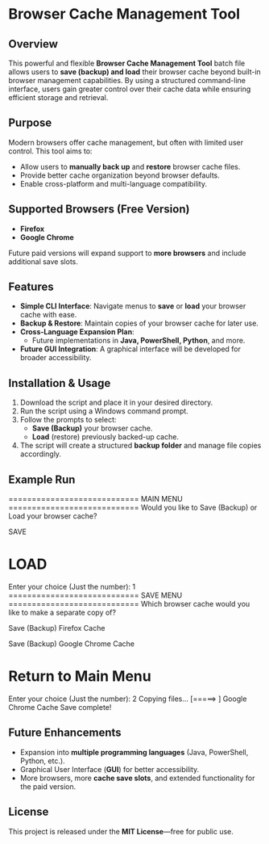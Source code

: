 # Browser Cache Management Tool

## Overview
This powerful and flexible **Browser Cache Management Tool** batch file allows users to **save (backup) and load** their browser cache beyond built-in browser management capabilities. By using a structured command-line interface, users gain greater control over their cache data while ensuring efficient storage and retrieval.

## Purpose
Modern browsers offer cache management, but often with limited user control. This tool aims to:
- Allow users to **manually back up** and **restore** browser cache files.
- Provide better cache organization beyond browser defaults.
- Enable cross-platform and multi-language compatibility.

## Supported Browsers (Free Version)
- **Firefox**
- **Google Chrome**

Future paid versions will expand support to **more browsers** and include additional save slots.

## Features
- **Simple CLI Interface**: Navigate menus to **save** or **load** your browser cache with ease.
- **Backup & Restore**: Maintain copies of your browser cache for later use.
- **Cross-Language Expansion Plan**:
  - Future implementations in **Java, PowerShell, Python**, and more.
- **Future GUI Integration**: A graphical interface will be developed for broader accessibility.

## Installation & Usage
1. Download the script and place it in your desired directory.
2. Run the script using a Windows command prompt.
3. Follow the prompts to select:
   - **Save (Backup)** your browser cache.
   - **Load** (restore) previously backed-up cache.
4. The script will create a structured **backup folder** and manage file copies accordingly.

## Example Run
============================ MAIN MENU ============================ 
Would you like to Save (Backup) or Load your browser cache?

SAVE

LOAD
============================ 
Enter your choice (Just the number): 1 
============================ SAVE MENU ============================ 
Which browser cache would you like to make a separate copy of?

Save (Backup) Firefox Cache

Save (Backup) Google Chrome Cache

Return to Main Menu 
============================ 
Enter your choice (Just the number): 2 
Copying files... [=====> ] Google Chrome Cache Save complete!


## Future Enhancements
- Expansion into **multiple programming languages** (Java, PowerShell, Python, etc.).
- Graphical User Interface (**GUI**) for better accessibility.
- More browsers, more **cache save slots**, and extended functionality for the paid version.

## License
This project is released under the **MIT License**—free for public use.


